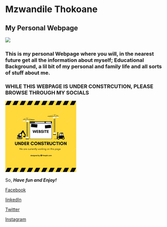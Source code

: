 # Mzwandile Thokoane
## My Personal Webpage

![](https://media.licdn.com/dms/image/C5103AQGTSLYS4017cg/profile-displayphoto-shrink_200_200/0/1517535082564?e=1684368000&v=beta&t=eTZWwuZgqUObLVZ8IXkTgxI5PWtbV5bQJ2Gjbs4a0PM)

### This is my personal Webpage where you will, in the nearest future get all the information about myself; Educational Background, a lil bit of my personal and family life and all sorts of stuff about me.

### WHILE THIS WEBPAGE IS UNDER CONSTRCUTION, PLEASE BROWSE THROUGH MY SOCIALS

![Under Construction](https://github.com/Nuts2001/Mzwandile-Thokoane/blob/gh-pages/under.png?raw=true)

So, _**Have fun and Enjoy!**_

[Facebook](https://www.facebook.com/mzwandile.thokoane/)

[linkedIn](https://www.linkedin.com/in/mzwandile-thokoane-697577b1/)

[Twitter](https://twitter.com/thokoane)

[Instagram](https://www.instagram.com/mzwandile_nuts/)
